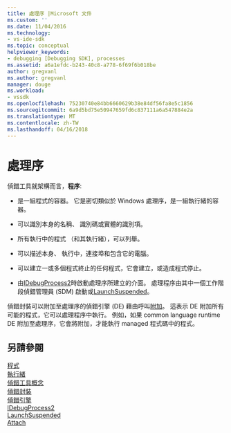 ```yaml
---
title: 處理序 |Microsoft 文件
ms.custom: ''
ms.date: 11/04/2016
ms.technology:
- vs-ide-sdk
ms.topic: conceptual
helpviewer_keywords:
- debugging [Debugging SDK], processes
ms.assetid: a6a1efdc-b243-40c8-a778-6f69f6b018be
author: gregvanl
ms.author: gregvanl
manager: douge
ms.workload:
- vssdk
ms.openlocfilehash: 75230740e84bb6660629b38e84df56fa8e5c1856
ms.sourcegitcommit: 6a9d5bd75e50947659fd6c837111a6a547884e2a
ms.translationtype: MT
ms.contentlocale: zh-TW
ms.lasthandoff: 04/16/2018
---
```

# <a name="processes"></a>處理序
偵錯工具就架構而言，**程序**:  
  
-   是一組程式的容器。 它是密切類似於 Windows 處理序，是一組執行緒的容器。  
  
-   可以識別本身的名稱、 識別碼或實體的識別項。  
  
-   所有執行中的程式 （和其執行緒），可以列舉。  
  
-   可以描述本身、 執行中，連接埠和包含它的電腦。  
  
-   可以建立一或多個程式終止的任何程式，它會建立，或造成程式停止。  
  
-   由[IDebugProcess2](../../extensibility/debugger/reference/idebugprocess2.md)時啟動處理序所建立的介面。 處理程序由其中一個工作階段偵錯管理員 (SDM) 啟動或[LaunchSuspended](../../extensibility/debugger/reference/idebugenginelaunch2-launchsuspended.md)。  
  
 偵錯封裝可以附加至處理序的偵錯引擎 (DE) 藉由呼叫[附加](../../extensibility/debugger/reference/idebugprocess2-attach.md)。 這表示 DE 附加所有可能的程式，它可以處理程序中執行。 例如，如果 common language runtime DE 附加至處理序，它會將附加，才能執行 managed 程式碼中的程式。  
  
## <a name="see-also"></a>另請參閱  
 [程式](../../extensibility/debugger/programs.md)   
 [執行緒](../../extensibility/debugger/threads.md)   
 [偵錯工具概念](../../extensibility/debugger/debugger-concepts.md)   
 [偵錯封裝](../../extensibility/debugger/debug-package.md)   
 [偵錯引擎](../../extensibility/debugger/debug-engine.md)   
 [IDebugProcess2](../../extensibility/debugger/reference/idebugprocess2.md)   
 [LaunchSuspended](../../extensibility/debugger/reference/idebugenginelaunch2-launchsuspended.md)   
 [Attach](../../extensibility/debugger/reference/idebugprocess2-attach.md)